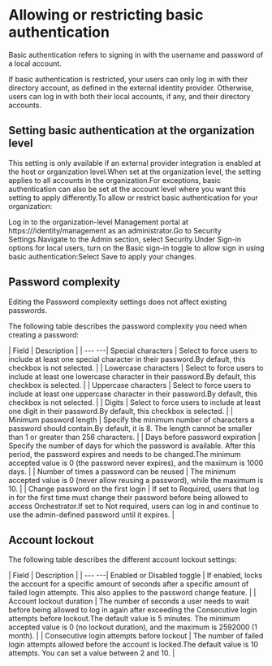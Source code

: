 ﻿# Allowing or restricting basic authentication

Basic authentication refers to signing in with the username and password of a local account.

If basic authentication is restricted, your users can only log in with their directory account, as defined in the external identity provider. Otherwise, users can log in with both their local accounts, if any, and their directory accounts.

## Setting basic authentication at the organization level

This setting is only available if an external provider integration is enabled at the host or organization level.When set at the organization level, the setting applies to all accounts in the organization.For exceptions, basic authentication can also be set at the account level where you want this setting to apply differently.To allow or restrict basic authentication for your organization:

Log in to the organization-level Management portal at https://<server>/identity/management as an administrator.Go to Security Settings.Navigate to the Admin section, select Security.Under Sign-in options for local users, turn on the Basic sign-in toggle to allow sign in using basic authentication:Select Save to apply your changes.


## Password complexity

Editing the Password complexity settings does not affect existing passwords.

The following table describes the password complexity you need when creating a password:


| Field | Description |
| --- ---| Special characters | Select to force users to include at least one special character in their password.By default, this checkbox is not selected. |
| Lowercase characters | Select to force users to include at least one lowercase character in their password.By default, this checkbox is selected. |
| Uppercase characters | Select to force users to include at least one uppercase character in their password.By default, this checkbox is not selected. |
| Digits | Select to force users to include at least one digit in their password.By default, this checkbox is selected. |
| Minimum password length | Specify the minimum number of characters a password should contain.By default, it is 8. The length cannot be smaller than 1 or greater than 256 characters. |
| Days before password expiration | Specify the number of days for which the password is available. After this period, the password expires and needs to be changed.The minimum accepted value is 0 (the password never expires), and the maximum is 1000 days. |
| Number of times a password can be reused | The minimum accepted value is 0 (never allow reusing a password), while the maximum is 10. |
| Change password on the first login | If set to Required, users that log in for the first time must change their password before being allowed to access Orchestrator.If set to Not required, users can log in and continue to use the admin-defined password until it expires. |


## Account lockout

The following table describes the different account lockout settings:


| Field | Description |
| --- ---| Enabled or Disabled toggle | If enabled, locks the account for a specific amount of seconds after a specific amount of failed login attempts. This also applies to the password change feature. |
| Account lockout duration | The number of seconds a user needs to wait before being allowed to log in again after exceeding the Consecutive login attempts before lockout.The default value is 5 minutes. The minimum accepted value is 0 (no lockout duration), and the maximum is 2592000 (1 month). |
| Consecutive login attempts before lockout | The number of failed login attempts allowed before the account is locked.The default value is 10 attempts. You can set a value between 2 and 10. |

